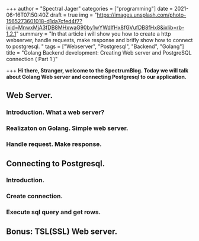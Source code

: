 +++
author = "Spectral Jager"
categories = ["programming"]
date = 2021-06-16T07:50:40Z
draft = true
img = "https://images.unsplash.com/photo-1565273601018-d1da7cfed4f7?ixid=MnwxMjA3fDB8MHxwaG90by1wYWdlfHx8fGVufDB8fHx8&ixlib=rb-1.2.1"
summary = "In that article i will show you how to create a http webserver, handle requests, make response and brifly show how to connect to postgresql. "
tags = ["Webserver", "Postgresql", "Backend", "Golang"]
title = "Golang Backend development: Creating Web server and PostgreSQL connection ( Part 1 )"

+++
**Hi there, Stranger, welcome to the SpectrumBlog. Today we will talk about Golang Web server and connecting Postgresql to our application.**

## Web Server.
### Introduction. What a web server?
### Realizaton on Golang. Simple web server.
### Handle request. Make response.
## Connecting to Postgresql.
### Introduction.
### Create connection.
### Execute sql query and get rows.
## Bonus: TSL(SSL) Web server.